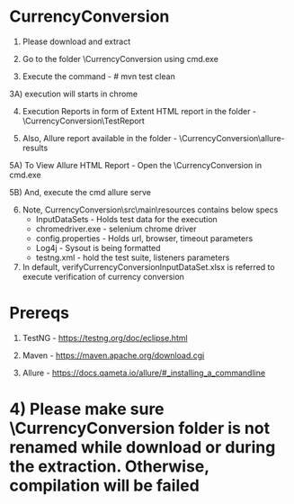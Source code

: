 # CurrencyConversion

1) Please download and extract

2) Go to the folder \CurrencyConversion using cmd.exe

3) Execute the command - # mvn test clean     

3A) execution will starts in chrome

4) Execution Reports in form of Extent HTML report in the folder - \CurrencyConversion\TestReport

5) Also, Allure report available in the folder - \CurrencyConversion\allure-results

5A) To View Allure HTML Report - Open the \CurrencyConversion in cmd.exe

5B) And, execute the cmd allure serve

6) Note, CurrencyConversion\src\main\resources contains below specs
    * InputDataSets - Holds test data for the execution
    * chromedriver.exe - selenium chrome driver
    * config.properties - Holds url, browser, timeout parameters
    * Log4j - Sysout is being formatted
    * testng.xml - hold the test suite, listeners parameters
8) In default, verifyCurrencyConversionInputDataSet.xlsx is referred to execute verification of currency conversion

# Prereqs
1) TestNG - https://testng.org/doc/eclipse.html

2) Maven - https://maven.apache.org/download.cgi

3) Allure - https://docs.qameta.io/allure/#_installing_a_commandline

# 4) Please make sure \CurrencyConversion folder is not renamed while download or during the extraction. Otherwise, compilation will be failed
